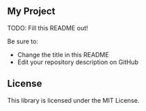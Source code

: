 ## My Project

TODO: Fill this README out!

Be sure to:

* Change the title in this README
* Edit your repository description on GitHub

## License

This library is licensed under the MIT License.

